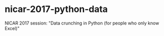 # nicar-2017-python-data
NICAR 2017 session: "Data crunching in Python (for people who only know Excel)"
